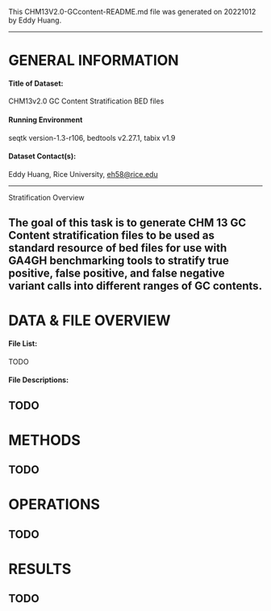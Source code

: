 This CHM13V2.0-GCcontent-README.md file was generated on 20221012 by Eddy Huang.

---

# GENERAL INFORMATION

#### Title of Dataset:
CHM13v2.0 GC Content Stratification BED files

#### Running Environment
seqtk version-1.3-r106, bedtools v2.27.1, tabix v1.9

#### Dataset Contact(s):
Eddy Huang, Rice University, eh58@rice.edu

---

Stratification Overview

The goal of this task is to generate CHM 13 GC Content stratification files to be used as standard resource of bed files for use with GA4GH benchmarking tools to stratify true positive, false positive, and false negative variant calls into different ranges of GC contents.
---

# DATA & FILE OVERVIEW

#### File List:
TODO

#### File Descriptions:
TODO
---
# METHODS

TODO
---
# OPERATIONS

TODO
---
# RESULTS

TODO
---
